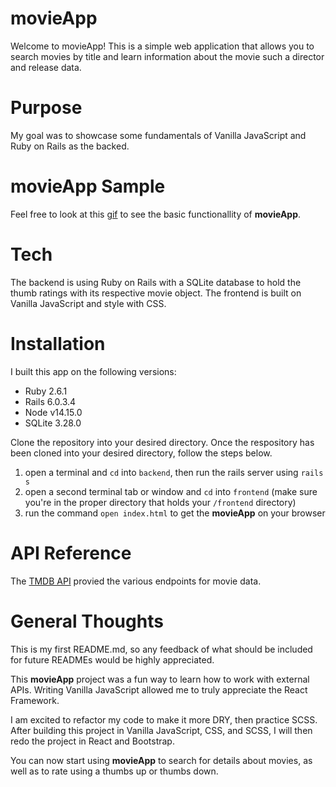 # movieApp

Welcome to movieApp! This is a simple web application that allows you to search movies by title and learn information about the movie such a director and release data. 

# Purpose

My goal was to showcase some fundamentals of Vanilla JavaScript and Ruby on Rails as the backed.

# movieApp Sample
Feel free to look at this [gif](https://recordit.co/tlrSwm6A59) to see the basic functionallity of **movieApp**. 

# Tech
The backend is using Ruby on Rails with a SQLite database to hold the thumb ratings with its respective movie object. The frontend is built on Vanilla JavaScript and style with CSS. 

# Installation

I built this app on the following versions:
* Ruby 2.6.1
* Rails 6.0.3.4
* Node v14.15.0
* SQLite 3.28.0


Clone the repository into your desired directory. Once the respository has been cloned into your desired directory, follow the steps below.

1. open a terminal and `cd` into `backend`, then run the rails server using `rails s`
2. open a second terminal tab or window and `cd` into `frontend` (make sure you're in the proper directory that holds your `/frontend` directory) 
3. run the command `open index.html` to get the **movieApp** on your browser

# API Reference

The [TMDB API](https://developers.themoviedb.org/3/getting-started/introduction) provied the various endpoints for movie data.

# General Thoughts

This is my first README.md, so any feedback of what should be included for future READMEs would be highly appreciated.

This **movieApp** project was a fun way to learn how to work with external APIs. Writing Vanilla JavaScript allowed me to truly appreciate the React Framework. 

I am excited to refactor my code to make it more DRY, then practice SCSS. After building this project in Vanilla JavaScript, CSS, and SCSS, I will then redo the project in React and Bootstrap. 



You can now start using **movieApp** to search for details about movies, as well as to rate using a thumbs up or thumbs down. 



